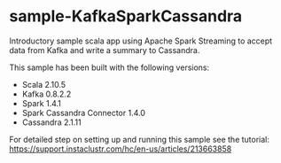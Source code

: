 # sample-KafkaSparkCassandra
Introductory sample scala app using Apache Spark Streaming to accept data from Kafka and write a summary to Cassandra.

This sample has been built with the following versions:
- Scala 2.10.5
- Kafka 0.8.2.2
- Spark 1.4.1
- Spark Cassandra Connector 1.4.0
- Cassandra 2.1.11

For detailed step on setting up and running this sample see the tutorial: https://support.instaclustr.com/hc/en-us/articles/213663858
